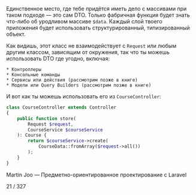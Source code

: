 Единственное место, где тебе придётся иметь дело с массивами при таком подходе — это сам DTO. Только фабричная функция будет знать что-либо об уродливом массиве `$data`. Каждый слой твоего приложения будет использовать структурированный, типизированный объект.

Как видишь, этот класс не взаимодействует с `Request` или любым другим классом, зависящим от окружения, так что ты можешь использовать DTO где угодно, включая:

    * Контроллеры
    * Консольные команды
    * Сервисы или действия (рассмотрим позже в книге)
    * Модели или Query Builders (рассмотрим позже в книге)

И вот как ты можешь использовать его из `CourseController`:

```php
class CourseController extends Controller
{
    public function store(
        Request $request, 
        CourseService $courseService
    ): Course {
        return $courseService->create(
            CourseData::fromArray($request->all())
        );
    }
}
```

Martin Joo — Предметно-ориентированное проектирование с Laravel

21 / 327
